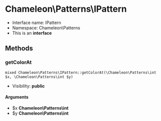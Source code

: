 Chameleon\Patterns\IPattern
===============






* Interface name: IPattern
* Namespace: Chameleon\Patterns
* This is an **interface**






Methods
-------


### getColorAt

    mixed Chameleon\Patterns\IPattern::getColorAt(\Chameleon\Patterns\int $x, \Chameleon\Patterns\int $y)





* Visibility: **public**


#### Arguments
* $x **Chameleon\Patterns\int**
* $y **Chameleon\Patterns\int**


